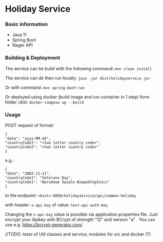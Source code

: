 # Holiday Service

### Basic information


* Java 11
* Spring Boot
* Nager API

### Building & Deployment
The service can be build with the following command:
`mvn clean install`

The service can de then run locally:
`java -jar dist/holidayservice.jar`

Or with command:
`mvn spring-boot:run`

Or deployed using docker (build image and run container in 1 step) form folder /dist:
`docker-compose up --build`

### Usage
POST request of format:
```
{
"date": "yyyy-MM-dd",
"countryCode1": "<two letter country code>",
"countryCode2": "<two letter country code>"
}
```
e.g.:
```
{
"date": "2002-11-11",
"countryCode1": "Veterans Day",
"countryCode1": "Narodowe Święto Niepodległości"
}
```

to the endpoint:
`<host>:8090/holidayservice/api/common-holiday`

with header:
`x-api-key`
of value: 
`test-api-auth-key`

Changing the `x-api-key` value is possible via application.properties file.
Just encrypt your Apikey with BCrypt of strength "12" and version "a" . You can use e.g. https://bcrypt-generator.com/ 

//TODO: tests of Util classes and service, modules for src and docker (?) 